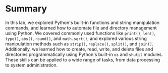 # Summary

In this lab, we explored Python's built-in functions and string manipulation commands, and learned how to automate file and directory management using Python. We covered commonly used functions like `print()`, `len()`, `type()`, `abs()`, `round()`, and `math.sqrt()`, and explored various string manipulation methods such as `strip()`, `replace()`, `split()`, and `join()`. Additionally, we learned how to create, read, write, and delete files and directories programmatically using Python's built-in `os` and `shutil` modules. These skills can be applied to a wide range of tasks, from data processing to system administration.
